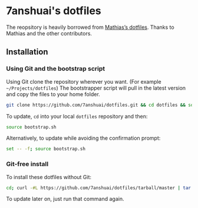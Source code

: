 7anshuai's dotfiles
========

The reopsitory is heavily borrowed from [Mathias’s dotfiles](https://github.com/mathiasbynens/dotfiles). Thanks to Mathias and the other contributors.

## Installation

### Using Git and the bootstrap script

Using Git clone the repository wherever you want. (For example `~/Projects/dotfiles`) The bootstrapper script will pull in the latest version and copy the files to your home folder.

```bash
git clone https://github.com/7anshuai/dotfiles.git && cd dotfiles && source bootstrap.sh
```

To update, `cd` into your local `dotfiles` repository and then:

```bash
source bootstrap.sh
```

Alternatively, to update while avoiding the confirmation prompt:

```bash
set -- -f; source bootstrap.sh
```

### Git-free install

To install these dotfiles without Git:

```bash
cd; curl -#L https://github.com/7anshuai/dotfiles/tarball/master | tar -xzv --strip-components 1 --exclude={README.md,bootstrap.sh}
```

To update later on, just run that command again.